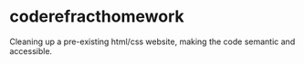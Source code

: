 # coderefracthomework
Cleaning up a pre-existing html/css website, making the code semantic and accessible. 
